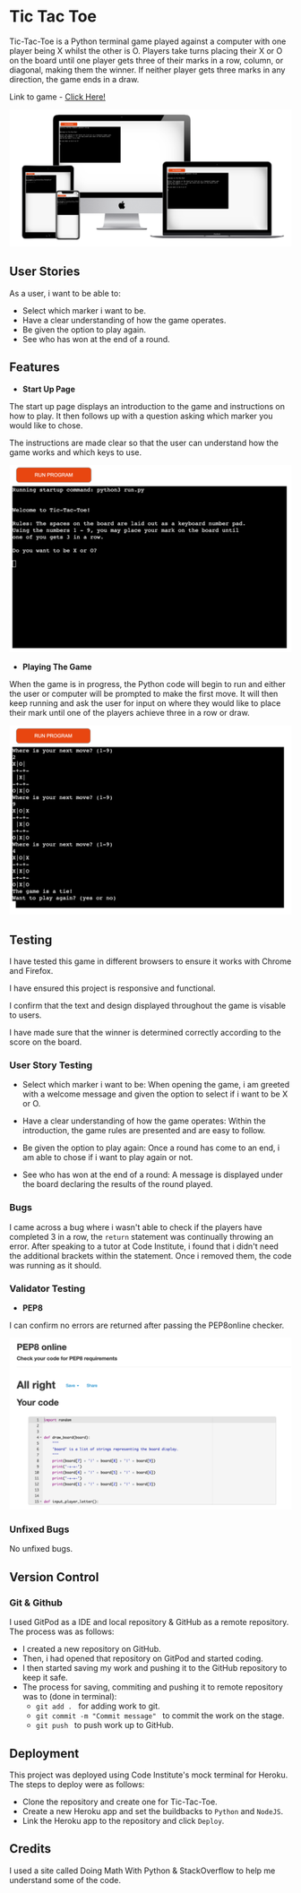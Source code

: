 # Tic Tac Toe

Tic-Tac-Toe is a Python terminal game played against a computer with one player being X whilst the other is O. Players take turns placing their X or O on the board until one player gets three of their marks in a row, column, or diagonal, making them the winner. If neither player gets three marks in any direction, the game ends in a draw.

Link to game - <a href="https://tic-tac-toe-o.herokuapp.com/" target="blank" rel="noopener" aria-label="Visit Tic Tac Toe (Opens in a new tab)"> Click Here!</a>

![Screenshot](mockup.png)
## User Stories

As a user, i want to be able to:

- Select which marker i want to be.
- Have a clear understanding of how the game operates.
- Be given the option to play again.
- See who has won at the end of a round.


## Features

- __Start Up Page__

The start up page displays an introduction to the game and instructions on how to play. It then follows up with a question asking which marker you would like to chose.

The instructions are made clear so that the user can understand how the game works and which keys to use.

![Screenshot](start-up-page.png)

- __Playing The Game__

When the game is in progress, the Python code will begin to run and either the user or computer will be prompted to make the first move. It will then keep running and ask the user for input on where they would like to place their mark until one of the players achieve three in a row or draw.

![Screenshot](playing-game.png)

## Testing

I have tested this game in different browsers to ensure it works with Chrome and Firefox.

I have ensured this project is responsive and functional.

I confirm that the text and design displayed throughout the game is visable to users. 

I have made sure that the winner is determined correctly according to the score on the board.

### User Story Testing 

- Select which marker i want to be: When opening the game, i am greeted with a welcome message and given the option to select if i want to be X or O.

- Have a clear understanding of how the game operates: Within the introduction, the game rules are presented and are easy to follow.

- Be given the option to play again: Once a round has come to an end, i am able to chose if i want to play again or not.

- See who has won at the end of a round: A message is displayed under the board declaring the results of the round played.

### Bugs

I came across a bug where i wasn't able to check if the players have completed 3 in a row, the `return` statement was continually throwing an error. After speaking to a tutor at Code Institute, i found that i didn't need the additional brackets within the statement. Once i removed them, the code was running as it should. 

### Validator Testing

- __PEP8__

I can confirm no errors are returned after passing the PEP8online checker.

![Screenshot](PEP8-Checker.png)


### Unfixed Bugs

No unfixed bugs.

## Version Control

### Git & Github

I used GitPod as a IDE and local repository & GitHub as a remote repository. The process was as follows:
- I created a new repository on GitHub.
- Then, i had opened that repository on GitPod and started coding.
- I then started saving my work and pushing it to the GitHub repository to keep it safe.
- The process for saving, commiting and pushing it to remote repository was to (done in terminal): 
  - `git add . ` for adding work to git.
  - `git commit -m "Commit message" ` to commit the work on the stage.
  - `git push ` to push work up to GitHub.

## Deployment

This project was deployed using Code Institute's mock terminal for Heroku. The steps to deploy were as follows:

- Clone the repository and create one for Tic-Tac-Toe.
- Create a new Heroku app and set the buildbacks to `Python` and `NodeJS`.
- Link the Heroku app to the repository and click `Deploy`.

## Credits

I used a site called Doing Math With Python & StackOverflow to help me understand some of the code.
